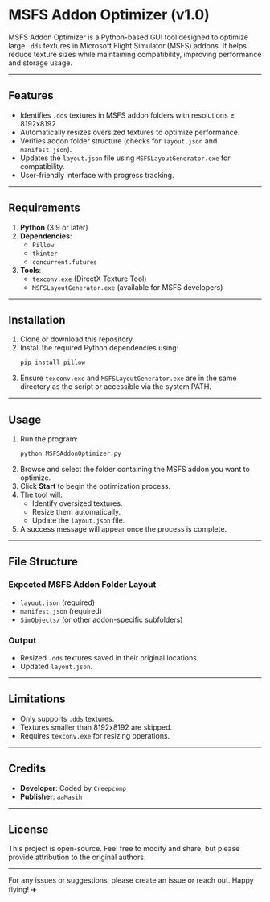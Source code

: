 # MSFS Addon Optimizer (v1.0)

MSFS Addon Optimizer is a Python-based GUI tool designed to optimize large `.dds` textures in Microsoft Flight Simulator (MSFS) addons. It helps reduce texture sizes while maintaining compatibility, improving performance and storage usage.

---

## Features
- Identifies `.dds` textures in MSFS addon folders with resolutions ≥ 8192x8192.
- Automatically resizes oversized textures to optimize performance.
- Verifies addon folder structure (checks for `layout.json` and `manifest.json`).
- Updates the `layout.json` file using `MSFSLayoutGenerator.exe` for compatibility.
- User-friendly interface with progress tracking.

---

## Requirements
1. **Python** (3.9 or later)
2. **Dependencies**:
   - `Pillow`
   - `tkinter`
   - `concurrent.futures`
3. **Tools**:
   - `texconv.exe` (DirectX Texture Tool)
   - `MSFSLayoutGenerator.exe` (available for MSFS developers)

---

## Installation

1. Clone or download this repository.
2. Install the required Python dependencies using:
   ```bash
   pip install pillow
   ```
3. Ensure `texconv.exe` and `MSFSLayoutGenerator.exe` are in the same directory as the script or accessible via the system PATH.

---

## Usage

1. Run the program:
   ```bash
   python MSFSAddonOptimizer.py
   ```
2. Browse and select the folder containing the MSFS addon you want to optimize.
3. Click **Start** to begin the optimization process.
4. The tool will:
   - Identify oversized textures.
   - Resize them automatically.
   - Update the `layout.json` file.
5. A success message will appear once the process is complete.

---

## File Structure

### Expected MSFS Addon Folder Layout
- `layout.json` (required)
- `manifest.json` (required)
- `SimObjects/` (or other addon-specific subfolders)

### Output
- Resized `.dds` textures saved in their original locations.
- Updated `layout.json`.

---

## Limitations
- Only supports `.dds` textures.
- Textures smaller than 8192x8192 are skipped.
- Requires `texconv.exe` for resizing operations.

---

## Credits
- **Developer**: Coded by `Creepcomp`
- **Publisher**: `aaMasih`

---

## License
This project is open-source. Feel free to modify and share, but please provide attribution to the original authors.

--- 

For any issues or suggestions, please create an issue or reach out. Happy flying! ✈️